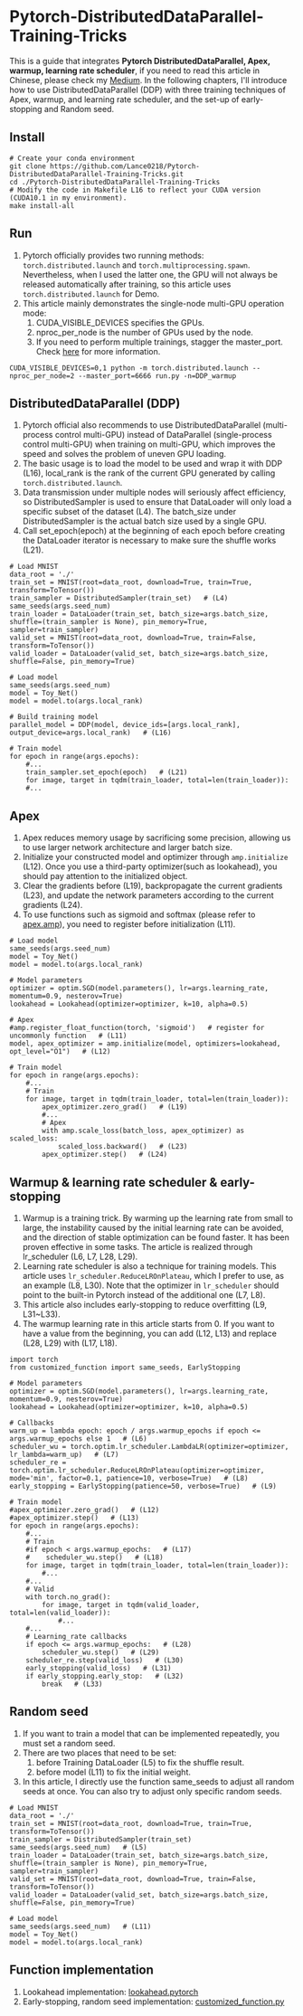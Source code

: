 # Pytorch-DistributedDataParallel-Training-Tricks

This is a guide that integrates **Pytorch DistributedDataParallel, Apex, warmup, learning rate scheduler**, if you need to read this article in Chinese, please check my [Medium](https://medium.com/@Lance0218/training-tricks-for-pytorch-distributed-data-parallel-1cd48cc7d97a).
In the following chapters, I'll introduce how to use DistributedDataParallel (DDP) with three training techniques of Apex, warmup, and learning rate scheduler, and the set-up of early-stopping and Random seed.

## Install

```
# Create your conda environment
git clone https://github.com/Lance0218/Pytorch-DistributedDataParallel-Training-Tricks.git
cd ./Pytorch-DistributedDataParallel-Training-Tricks
# Modify the code in Makefile L16 to reflect your CUDA version (CUDA10.1 in my environment).
make install-all
```

## Run

1. Pytorch officially provides two running methods: `torch.distributed.launch` and `torch.multiprocessing.spawn`. Nevertheless, when I used the latter one, the GPU will not always be released automatically after training, so this article uses `torch.distributed.launch` for Demo.
2. This article mainly demonstrates the single-node multi-GPU operation mode:
    1. CUDA_VISIBLE_DEVICES specifies the GPUs.
    2. nproc_per_node is the number of GPUs used by the node.
    3. If you need to perform multiple trainings, stagger the master_port. Check [here](https://github.com/pytorch/pytorch/blob/master/torch/distributed/launch.py) for more information.

```
CUDA_VISIBLE_DEVICES=0,1 python -m torch.distributed.launch --nproc_per_node=2 --master_port=6666 run.py -n=DDP_warmup
```

## DistributedDataParallel (DDP)

1. Pytorch official also recommends to use DistributedDataParallel (multi-process control multi-GPU) instead of DataParallel (single-process control multi-GPU) when training on multi-GPU, which improves the speed and solves the problem of uneven GPU loading.
2. The basic usage is to load the model to be used and wrap it with DDP (L16), local_rank is the rank of the current GPU generated by calling `torch.distributed.launch`.
3. Data transmission under multiple nodes will seriously affect efficiency, so DistributedSampler is used to ensure that DataLoader will only load a specific subset of the dataset (L4). The batch_size under DistributedSampler is the actual batch size used by a single GPU.
4. Call set_epoch(epoch) at the beginning of each epoch before creating the DataLoader iterator is necessary to make sure the shuffle works (L21).

```
# Load MNIST
data_root = './'
train_set = MNIST(root=data_root, download=True, train=True, transform=ToTensor())
train_sampler = DistributedSampler(train_set)   # (L4)
same_seeds(args.seed_num)
train_loader = DataLoader(train_set, batch_size=args.batch_size, shuffle=(train_sampler is None), pin_memory=True, sampler=train_sampler)
valid_set = MNIST(root=data_root, download=True, train=False, transform=ToTensor())
valid_loader = DataLoader(valid_set, batch_size=args.batch_size, shuffle=False, pin_memory=True)

# Load model
same_seeds(args.seed_num)
model = Toy_Net()
model = model.to(args.local_rank)

# Build training model
parallel_model = DDP(model, device_ids=[args.local_rank], output_device=args.local_rank)   # (L16)

# Train model
for epoch in range(args.epochs):
    #...
    train_sampler.set_epoch(epoch)   # (L21)
    for image, target in tqdm(train_loader, total=len(train_loader)):
    #...
```

## Apex

1. Apex reduces memory usage by sacrificing some precision, allowing us to use larger network architecture and larger batch size.
2. Initialize your constructed model and optimizer through `amp.initialize` (L12). Once you use a third-party optimizer(such as lookahead), you should pay attention to the initialized object.
3. Clear the gradients before (L19), backpropagate the current gradients (L23), and update the network parameters according to the current gradients (L24).
4. To use functions such as sigmoid and softmax (please refer to [apex.amp](https://github.com/NVIDIA/apex/tree/master/apex/amp)), you need to register before initialization (L11).

```
# Load model
same_seeds(args.seed_num)
model = Toy_Net()
model = model.to(args.local_rank)

# Model parameters
optimizer = optim.SGD(model.parameters(), lr=args.learning_rate, momentum=0.9, nesterov=True)
lookahead = Lookahead(optimizer=optimizer, k=10, alpha=0.5)

# Apex
#amp.register_float_function(torch, 'sigmoid')   # register for uncommonly function   # (L11)
model, apex_optimizer = amp.initialize(model, optimizers=lookahead, opt_level="O1")   # (L12)

# Train model
for epoch in range(args.epochs):
    #...
    # Train
    for image, target in tqdm(train_loader, total=len(train_loader)):
        apex_optimizer.zero_grad()   # (L19)
        #...
        # Apex
        with amp.scale_loss(batch_loss, apex_optimizer) as scaled_loss:
            scaled_loss.backward()   # (L23)
        apex_optimizer.step()   # (L24)
```

## Warmup & learning rate scheduler & early-stopping

1. Warmup is a training trick. By warming up the learning rate from small to large, the instability caused by the initial learning rate can be avoided, and the direction of stable optimization can be found faster. It has been proven effective in some tasks. The article is realized through lr_scheduler (L6, L7, L28, L29).
2. Learning rate scheduler is also a technique for training models. This article uses `lr_scheduler.ReduceLROnPlateau`, which I prefer to use, as an example (L8, L30). Note that the optimizer in `lr_scheduler` should point to the built-in Pytorch instead of the additional one (L7, L8).
3. This article also includes early-stopping to reduce overfitting (L9, L31~L33).
4. The warmup learning rate in this article starts from 0. If you want to have a value from the beginning, you can add (L12, L13) and replace (L28, L29) with (L17, L18).

```
import torch
from customized_function import same_seeds, EarlyStopping

# Model parameters
optimizer = optim.SGD(model.parameters(), lr=args.learning_rate, momentum=0.9, nesterov=True)
lookahead = Lookahead(optimizer=optimizer, k=10, alpha=0.5)

# Callbacks
warm_up = lambda epoch: epoch / args.warmup_epochs if epoch <= args.warmup_epochs else 1   # (L6)
scheduler_wu = torch.optim.lr_scheduler.LambdaLR(optimizer=optimizer, lr_lambda=warm_up)   # (L7)
scheduler_re = torch.optim.lr_scheduler.ReduceLROnPlateau(optimizer=optimizer, mode='min', factor=0.1, patience=10, verbose=True)   # (L8)
early_stopping = EarlyStopping(patience=50, verbose=True)   # (L9)

# Train model
#apex_optimizer.zero_grad()   # (L12)
#apex_optimizer.step()   # (L13)
for epoch in range(args.epochs):
    #...
    # Train
    #if epoch < args.warmup_epochs:   # (L17)
    #    scheduler_wu.step()   # (L18)
    for image, target in tqdm(train_loader, total=len(train_loader)):
        #...
    #...
    # Valid
    with torch.no_grad():
        for image, target in tqdm(valid_loader, total=len(valid_loader)):
            #...
    #...
    # Learning_rate callbacks
    if epoch <= args.warmup_epochs:   # (L28)
        scheduler_wu.step()   # (L29)
    scheduler_re.step(valid_loss)   # (L30)
    early_stopping(valid_loss)   # (L31)
    if early_stopping.early_stop:   # (L32)
        break   # (L33)
```

## Random seed

1. If you want to train a model that can be implemented repeatedly, you must set a random seed.
2. There are two places that need to be set:
    1. before Training DataLoader (L5) to fix the shuffle result.
    2. before model (L11) to fix the initial weight.
3. In this article, I directly use the function same_seeds to adjust all random seeds at once. You can also try to adjust only specific random seeds.

```
# Load MNIST
data_root = './'
train_set = MNIST(root=data_root, download=True, train=True, transform=ToTensor())
train_sampler = DistributedSampler(train_set)
same_seeds(args.seed_num)   # (L5)
train_loader = DataLoader(train_set, batch_size=args.batch_size, shuffle=(train_sampler is None), pin_memory=True, sampler=train_sampler)
valid_set = MNIST(root=data_root, download=True, train=False, transform=ToTensor())
valid_loader = DataLoader(valid_set, batch_size=args.batch_size, shuffle=False, pin_memory=True)

# Load model
same_seeds(args.seed_num)   # (L11)
model = Toy_Net()
model = model.to(args.local_rank)
```

## Function implementation

1. Lookahead implementation: [lookahead.pytorch](https://github.com/alphadl/lookahead.pytorch)
2. Early-stopping, random seed implementation: [customized_function.py](https://github.com/Lance0218/Pytorch-DistributedDataParallel-Training-Tricks/blob/master/customized_function.py)
